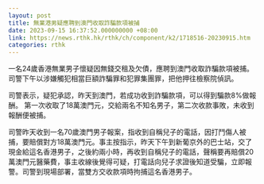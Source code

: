 ```yaml
---
layout: post
title: 無業港男疑應聘到澳門收取詐騙款項被捕
date: 2023-09-15 16:37:52.000000000 +08:00
link: https://news.rthk.hk/rthk/ch/component/k2/1718516-20230915.htm
categories: rthk
---
```


一名24歲香港無業男子懷疑因無錢交租及欠債，應聘到澳門收取詐騙款項被捕。司警下午以涉嫌觸犯相當巨額詐騙罪和犯罪集團罪，把他押往檢察院偵訊。

司警表示，疑犯承認，昨天到澳門，若成功收到詐騙款項，可以得到騙款8%做報酬。 第一次收取了18萬澳門元，交給兩名不知名男子，第二次收款事敗，未收到報酬便被捕。

司警昨天收到一名70歲澳門男子報案，指收到自稱兒子的電話，因打鬥傷人被捕，要賠償對方18萬澳門元。事主按指示，昨天下午到新葡京外的巴士站，交了現金給這名香港男子，之後約兩小時，再收到自稱兒子的電話，聲稱要再賠償20萬澳門元醫藥費，事主收線後覺得可疑，打電話向兒子求證後知道受騙，立即報警。司警到現場部署，當雙方交收款項時拘捕這名香港男子。
